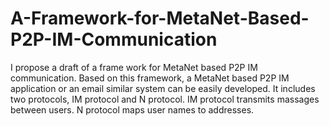 # A-Framework-for-MetaNet-Based-P2P-IM-Communication
I propose a draft of a frame work for MetaNet based P2P IM communication. Based on this framework, a MetaNet based P2P IM application or an email similar system can be easily developed. It includes two protocols, IM protocol and N protocol. IM protocol transmits massages between users. N protocol maps user names to addresses.
